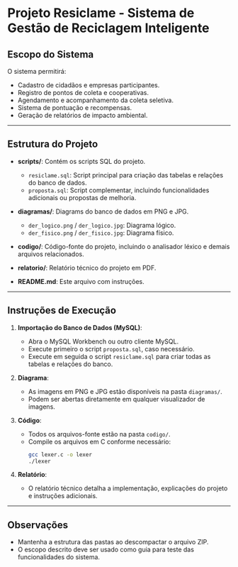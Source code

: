 # Projeto Resiclame - Sistema de Gestão de Reciclagem Inteligente

## Escopo do Sistema

O sistema permitirá:
- Cadastro de cidadãos e empresas participantes.
- Registro de pontos de coleta e cooperativas.
- Agendamento e acompanhamento da coleta seletiva.
- Sistema de pontuação e recompensas.
- Geração de relatórios de impacto ambiental.

---

## Estrutura do Projeto

- **scripts/**: Contém os scripts SQL do projeto.
  - `resiclame.sql`: Script principal para criação das tabelas e relações do banco de dados.
  - `proposta.sql`: Script complementar, incluindo funcionalidades adicionais ou propostas de melhoria.

- **diagramas/**: Diagrams do banco de dados em PNG e JPG.
  - `der_logico.png` / `der_logico.jpg`: Diagrama lógico.
  - `der_fisico.png` / `der_fisico.jpg`: Diagrama físico.

- **codigo/**: Código-fonte do projeto, incluindo o analisador léxico e demais arquivos relacionados.

- **relatorio/**: Relatório técnico do projeto em PDF.

- **README.md**: Este arquivo com instruções.

---

## Instruções de Execução

1. **Importação do Banco de Dados (MySQL)**:
   - Abra o MySQL Workbench ou outro cliente MySQL.
   - Execute primeiro o script `proposta.sql`, caso necessário.
   - Execute em seguida o script `resiclame.sql` para criar todas as tabelas e relações do banco.

2. **Diagrama**:
   - As imagens em PNG e JPG estão disponíveis na pasta `diagramas/`.
   - Podem ser abertas diretamente em qualquer visualizador de imagens.

3. **Código**:
   - Todos os arquivos-fonte estão na pasta `codigo/`.
   - Compile os arquivos em C conforme necessário:
     ```bash
     gcc lexer.c -o lexer
     ./lexer
     ```

4. **Relatório**:
   - O relatório técnico detalha a implementação, explicações do projeto e instruções adicionais.

---

## Observações
- Mantenha a estrutura das pastas ao descompactar o arquivo ZIP.
- O escopo descrito deve ser usado como guia para teste das funcionalidades do sistema.
